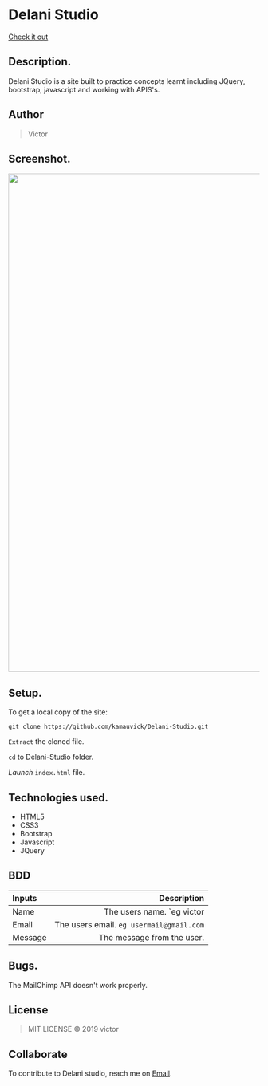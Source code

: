 # Delani Studio

[Check it out](https://kamauvick.github.io/Delani-Studio/)
## Description.
Delani Studio is a site built to practice concepts learnt including JQuery, bootstrap, javascript and working with APIS's.

## Author
>Victor

## Screenshot.
<img src="https://github.com/kamauvick/Delani-Studio/blob/master/images/screenshot/shot.png?raw=true" width="1000">

## Setup.
To get a local copy of the site:

`git clone https://github.com/kamauvick/Delani-Studio.git`

`Extract` the cloned file.

`cd` to Delani-Studio folder.

*Launch* `index.html` file.

## Technologies used.
* HTML5
* CSS3
* Bootstrap
* Javascript
* JQuery

## BDD
| Inputs |  Description |
| :---         |          ---: |
| Name   | The users name. `eg victor|
| Email     | The users email. ``eg usermail@gmail.com``   |
| Message    | The message from the user.   |

## Bugs.
The MailChimp API doesn't work properly.

## License
>MIT LICENSE &copy; 2019 victor

## Collaborate
To contribute to Delani studio, reach me on [Email](kamauvick@gmail.com).

